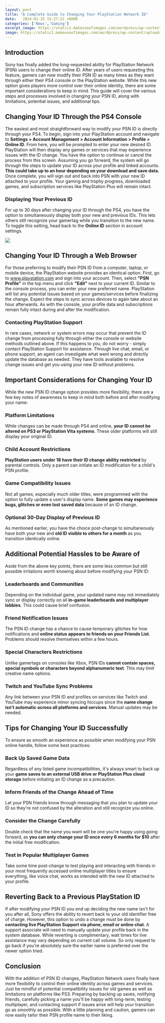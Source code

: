 ```yaml
---
layout: post
title: "A Complete Guide to Changing Your PlayStation Network ID"
date:   2024-01-25 15:27:21 +0000
categories: ['News','Gaming']
excerpt_image: https://static1.makeuseofimages.com/wordpress/wp-content/uploads/2021/03/18-PS4-Account-Privacy-Options.jpg?q=50&amp;fit=crop&amp;w=4032&amp;dpr=1.5
image: https://static1.makeuseofimages.com/wordpress/wp-content/uploads/2021/03/18-PS4-Account-Privacy-Options.jpg?q=50&amp;fit=crop&amp;w=4032&amp;dpr=1.5
---
```


## Introduction
Sony has finally added the long-requested ability for PlayStation Network (PSN) users to change their online ID. After years of users requesting this feature, gamers can now modify their PSN ID as many times as they want through either their PS4 console or the PlayStation website. 
While this new option gives players more control over their online identity, there are some important considerations to keep in mind. This guide will cover the various steps and processes involved in changing your PSN ID, along with limitations, potential issues, and additional tips.
## Changing Your ID Through the PS4 Console
The easiest and most straightforward way to modify your PSN ID is directly through your PS4. To begin, sign into your PlayStation account and navigate to **Settings > Account Management > Account Information > Profile > Online ID**. 
From here, you will be prompted to enter your new desired ID. PlayStation will then display any games or services that may experience issues with the ID change. You have the option to continue or cancel the process from this screen. Assuming you go forward, the system will go through the steps to update your ID across your profile and linked accounts. **This could take up to an hour depending on your download and save data.**
Once complete, you will sign out and back into PSN with your new ID attached to your profile. Your gaming and trophy progress, downloaded games, and subscription services like PlayStation Plus will remain intact.
### Displaying Your Previous ID 
For up to 30 days after changing your ID through the PS4, you have the option to simultaneously display both your new and previous IDs. This lets others still recognize your gamertag while you transition to the new name. To toggle this setting, head back to the **Online ID** section in account settings.

![](https://static1.makeuseofimages.com/wordpress/wp-content/uploads/2021/03/18-PS4-Account-Privacy-Options.jpg?q=50&amp;fit=crop&amp;w=4032&amp;dpr=1.5)
## Changing Your ID Through a Web Browser 
For those preferring to modify their PSN ID from a computer, laptop, or mobile device, the PlayStation website provides an identical option. First, go to www.playstation.com and sign into your account. Then, select **"PSN Profile"** in the top menu and click **"Edit"** next to your current ID.
Similar to the console process, you can enter your new preferred name. PlayStation will list any potential issues based on your games/services before finalizing the change. Expect the steps to sync across devices to again take about an hour afterwards. As with the console, your profile data and subscriptions remain fully intact during and after the modification.
### Contacting PlayStation Support
In rare cases, network or system errors may occur that prevent the ID change from processing fully through either the console or website methods outlined above. If this happens to you, do not worry - simply contact PlayStation Support for assistance. 
Through live chat, email, or phone support, an agent can investigate what went wrong and directly update the database as needed. They have tools available to resolve change issues and get you using your new ID without problems.
## Important Considerations for Changing Your ID
While the new PSN ID change option provides more flexibility, there are a few key notes of awareness to keep in mind both before and after modifying your name:
### Platform Limitations
While changes can be made through PS4 and online, **your ID cannot be altered on PS3 or PlayStation Vita systems**. These older platforms will still display your original ID.
### Child Account Restrictions  
**PlayStation users under 18 have their ID change ability restricted** by parental controls. Only a parent can initiate an ID modification for a child's PSN profile.
### Game Compatibility Issues
Not all games, especially much older titles, were programmed with the option to fully update a user's display name. **Some games may experience bugs, glitches or even lost saved data** because of an ID change. 
### Optional 30-Day Display of Previous ID
As mentioned earlier, you have the choice post-change to simultaneously have both your new and **old ID visible to others for a month** as you transition identically online. 
## Additional Potential Hassles to be Aware of
Aside from the above key points, there are some less common but still possible irritations worth knowing about before modifying your PSN ID:
### Leaderboards and Communities 
Depending on the individual game, your updated name may not immediately sync or display correctly on all **in-game leaderboards and multiplayer lobbies**. This could cause brief confusion.
### Friend Notification Issues  
The PSN ID change has a chance to cause temporary glitches for how notifications and **online status appears to friends on your Friends List**. Problems should resolve themselves within a few hours.
### Special Characters Restrictions
Unlike gamertags on consoles like Xbox, PSN IDs **cannot contain spaces, special symbols or characters beyond alphanumeric text**. This may limit creative name options. 
### Twitch and YouTube Sync Problems
Any link between your PSN ID and profiles on services like Twitch and YouTube may experience minor syncing hiccups since the **name change isn't automatic across all platforms and services**. Manual updates may be needed.
## Tips for Changing Your ID Successfully
To ensure as smooth an experience as possible when modifying your PSN online handle, follow some best practices: 
### Back Up Saved Game Data
Regardless of any listed game incompatibilities, it's always smart to back up your **game saves to an external USB drive or PlayStation Plus cloud storage** before initiating an ID change as a precaution.
### Inform Friends of the Change Ahead of Time  
Let your PSN friends know through messaging that you plan to update your ID so they're not confused by the alteration and still recognize you online.
### Consider the Change Carefully
Double check that the name you want will be one you're happy using going forward, as **you can only change your ID once every 6 months for $10** after the initial free modification. 
### Test in Popular Multiplayer Games
Take some time post-change to test playing and interacting with friends in your most frequently accessed online multiplayer titles to ensure everything, like voice chat, works as intended with the new ID attached to your profile. 
## Reverting Back to a Previous PlayStation ID
If after modifying your PSN ID you end up deciding the new name isn't for you after all, Sony offers the ability to revert back to your old identifier free of charge. However, this option to undo a change must be done by **contacting live PlayStation Support via phone, email or online chat**.
A support associate will need to manually update your profile back in the system database. While reverting is complimentary, wait times for live assistance may vary depending on current call volume. So only request to go back if you're absolutely sure the earlier name is preferred over the newer option tried.
## Conclusion
With the addition of PSN ID changes, PlayStation Network users finally have more flexibility to control their online identity across games and services. Just be mindful of potential compatibility issues for old games as well as limitations on platforms like PS3. 
Preparing by backing up saves, notifying friends, carefully picking a name you'll be happy with long-term, testing multiplayer, and contacting support if issues arise will help your transition go as smoothly as possible. With a little planning and caution, gamers can now easily tailor their PSN profile name to their liking.